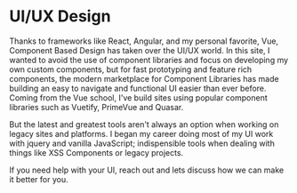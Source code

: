 # UI/UX Design
Thanks to frameworks like React, Angular, and my personal favorite, Vue, Component Based Design has taken over the UI/UX world. In this site, I wanted to avoid the use of component libraries and focus on developing my own custom components, but for fast prototyping and feature rich components, the modern marketplace for Component Libraries has made building an easy to navigate and functional UI easier than ever before. Coming from the Vue school, I've build sites using popular component libraries such as Vuetify, PrimeVue and Quasar.  

But the latest and greatest tools aren't always an option when working on legacy sites and platforms. I began my career doing most of my UI work with jquery and vanilla JavaScript; indispensible tools when dealing with things like XSS Components or legacy projects. 

If you need help with your UI, reach out and lets discuss how we can make it better for you.